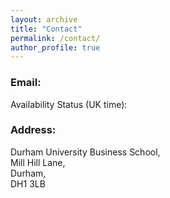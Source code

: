 ```yaml
---
layout: archive
title: "Contact"
permalink: /contact/
author_profile: true
---
```


### Email: 

<div>
  <span id="workingstatus"></span>
  <span>Availability Status (UK time): <span id="uktime"></span></span>
</div>

<script>
  function updateWorkingStatus() {
    var now = new Date();
    var utcHours = now.getUTCHours();
    var utcMinutes = now.getUTCMinutes();
    var ukHours = (utcHours + 1) % 24; // Add 1 hour during daylight saving time
    var ukMinutes = utcMinutes;
    var workingStatusElement = document.getElementById('workingstatus');
    var ukTimeElement = document.getElementById('uktime');
    
    if ((ukHours >= 9 && ukHours < 12) || (ukHours >= 15 && ukHours < 20)) {
      workingStatusElement.className = 'available';
    } else if (ukHours >= 23 || (ukHours >= 0 && ukHours < 9)) {
      workingStatusElement.className = 'unavailable';
    } else {
      workingStatusElement.className = 'limited';
    }
    
    ukTimeElement.textContent = ukHours.toString().padStart(2, '0') + ':' + ukMinutes.toString().padStart(2, '0');
    
    setTimeout(updateWorkingStatus, 1000);
  }
  
  updateWorkingStatus();
</script>



### Address:

Durham University Business School, <br>
Mill Hill Lane, <br>
Durham, <br>
DH1 3LB
